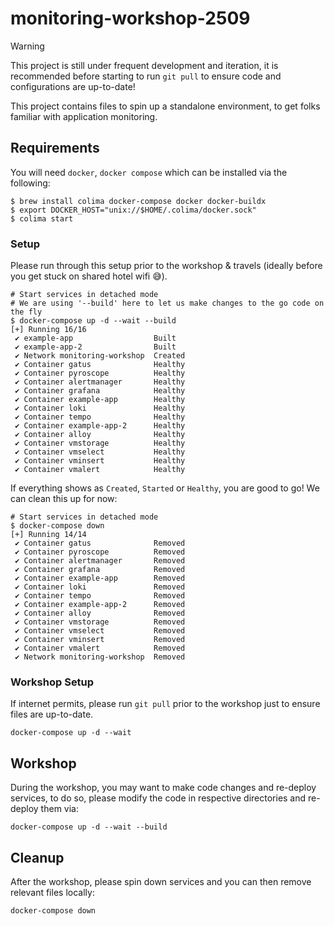 # monitoring-workshop-2509

> [!warning]
> This project is still under frequent development and iteration, it is recommended before starting to run `git pull` to ensure code and configurations are up-to-date!

This project contains files to spin up a standalone environment, to get folks familiar with application monitoring.

## Requirements

You will need `docker`, `docker compose` which can be installed via the following:

```
$ brew install colima docker-compose docker docker-buildx
$ export DOCKER_HOST="unix://$HOME/.colima/docker.sock"
$ colima start
```

### Setup

Please run through this setup prior to the workshop & travels (ideally before you get stuck on shared hotel wifi 😅).

```
# Start services in detached mode
# We are using '--build' here to let us make changes to the go code on the fly
$ docker-compose up -d --wait --build
[+] Running 16/16
 ✔ example-app                  Built
 ✔ example-app-2                Built
 ✔ Network monitoring-workshop  Created
 ✔ Container gatus              Healthy
 ✔ Container pyroscope          Healthy
 ✔ Container alertmanager       Healthy
 ✔ Container grafana            Healthy
 ✔ Container example-app        Healthy
 ✔ Container loki               Healthy
 ✔ Container tempo              Healthy
 ✔ Container example-app-2      Healthy
 ✔ Container alloy              Healthy
 ✔ Container vmstorage          Healthy
 ✔ Container vmselect           Healthy
 ✔ Container vminsert           Healthy
 ✔ Container vmalert            Healthy
```

If everything shows as `Created`, `Started` or `Healthy`, you are good to go! We can clean this up for now:

```
# Start services in detached mode
$ docker-compose down
[+] Running 14/14
 ✔ Container gatus              Removed
 ✔ Container pyroscope          Removed
 ✔ Container alertmanager       Removed
 ✔ Container grafana            Removed
 ✔ Container example-app        Removed
 ✔ Container loki               Removed
 ✔ Container tempo              Removed
 ✔ Container example-app-2      Removed
 ✔ Container alloy              Removed
 ✔ Container vmstorage          Removed
 ✔ Container vmselect           Removed
 ✔ Container vminsert           Removed
 ✔ Container vmalert            Removed
 ✔ Network monitoring-workshop  Removed
```

### Workshop Setup

If internet permits, please run `git pull` prior to the workshop just to ensure files are up-to-date.

```
docker-compose up -d --wait
```

## Workshop

During the workshop, you may want to make code changes and re-deploy services, to do so, please modify the code in respective directories and re-deploy them via:

```
docker-compose up -d --wait --build
```

## Cleanup

After the workshop, please spin down services and you can then remove relevant files locally:

```
docker-compose down
```
